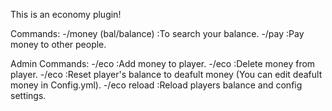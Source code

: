 This is an economy plugin!

Commands:
-/money (bal/balance) :To search your balance.
-/pay <player> <amount> :Pay money to other people.

Admin Commands:
-/eco <add> <player> <amount> :Add money to player.
-/eco <remove> <player> <amount> :Delete money from player.
-/eco <reset> <player> :Reset player's balance to deafult money (You can edit deafult money in Config.yml).
-/eco reload :Reload players balance and config settings.
